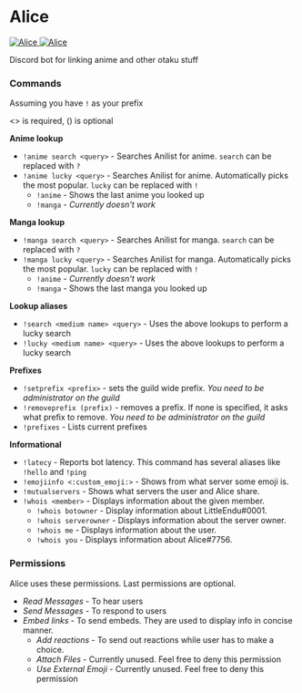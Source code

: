 # Alice
<a href="https://discordbots.org/bot/354974625593032704" >
  <img src="https://discordbots.org/api/widget/servers/354974625593032704.svg?noavatar=true" alt="Alice" />
</a>
<a href="https://discordbots.org/bot/354974625593032704" >
  <img src="https://discordbots.org/api/widget/lib/354974625593032704.svg?noavatar=true" alt="Alice" />
</a>

Discord bot for linking anime and other otaku stuff

### Commands
Assuming you have ``!`` as your prefix

<> is required, () is optional

**Anime lookup**
* ``!anime search <query>`` - Searches Anilist for anime. ``search`` can be replaced with ``?``
* ``!anime lucky <query>`` - Searches Anilist for anime. Automatically picks the most popular. ``lucky`` can be replaced with ``!``
    * ``!anime`` - Shows the last anime you looked up
    * ``!manga`` - *Currently doesn't work*
    
**Manga lookup**
* ``!manga search <query>`` - Searches Anilist for manga. ``search`` can be replaced with ``?``
* ``!manga lucky <query>`` - Searches Anilist for manga. Automatically picks the most popular. ``lucky`` can be replaced with ``!``
    * ``!anime`` - *Currently doesn't work*
    * ``!manga`` - Shows the last manga you looked up
    
**Lookup aliases**
* ``!search <medium name> <query>`` - Uses the above lookups to perform a lucky search
* ``!lucky <medium name> <query>`` - Uses the above lookups to perform a lucky search

**Prefixes**
* ``!setprefix <prefix>`` - sets the guild wide prefix. *You need to be administrator on the guild*
* ``!removeprefix (prefix)`` - removes a prefix. If none is specified, it asks what prefix to remove. *You need to be administrator on the guild*
* ``!prefixes`` - Lists current prefixes

**Informational**
* ``!latecy`` - Reports bot latency. This command has several aliases like ``!hello`` and ``!ping``
* ``!emojiinfo <:custom_emoji:>`` - Shows from what server some emoji is.
* ``!mutualservers`` - Shows what servers the user and Alice share.
* ``!whois <member>`` - Displays information about the given member.
  * ``!whois botowner`` - Display information about LittleEndu#0001.
  * ``!whois serverowner`` - Displays information about the server owner.
  * ``!whois me`` - Displays information about the user.
  * ``!whois you`` - Displays information about Alice#7756.
  
 ### Permissions
 Alice uses these permissions. Last permissions are optional.
 
 * *Read Messages* - To hear users
 * *Send Messages* - To respond to users
 * *Embed links* - To send embeds. They are used to display info in concise manner.
    * *Add reactions* - To send out reactions while user has to make a choice.
    * *Attach Files* - Currently unused. Feel free to deny this permission
    * *Use External Emoji* - Currently unused. Feel free to deny this permission